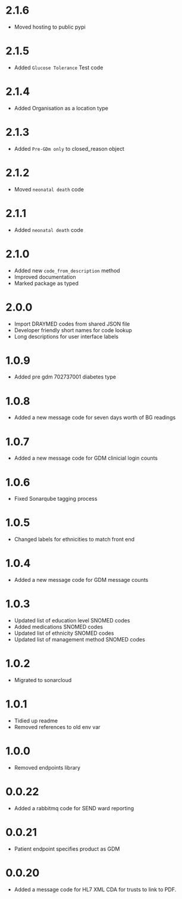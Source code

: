 # 2.1.6
- Moved hosting to public pypi

# 2.1.5
- Added `Glucose Tolerance` Test code

# 2.1.4
- Added Organisation as a location type

# 2.1.3
- Added `Pre-GDm only` to closed_reason object

# 2.1.2
- Moved `neonatal death` code

# 2.1.1
- Added `neonatal death` code

# 2.1.0
- Added new `code_from_description` method
- Improved documentation
- Marked package as typed

# 2.0.0
- Import DRAYMED codes from shared JSON file
- Developer friendly short names for code lookup
- Long descriptions for user interface labels

# 1.0.9
- Added pre gdm 702737001 diabetes type

# 1.0.8
- Added a new message code for seven days worth of BG readings

# 1.0.7
- Added a new message code for GDM clinicial login counts

# 1.0.6
- Fixed Sonarqube tagging process

# 1.0.5
- Changed labels for ethnicities to match front end

# 1.0.4
- Added a new message code for GDM message counts

# 1.0.3
- Updated list of education level SNOMED codes
- Added medications SNOMED codes
- Updated list of ethnicity SNOMED codes
- Updated list of management method SNOMED codes

# 1.0.2
- Migrated to sonarcloud

# 1.0.1
- Tidied up readme
- Removed references to old env var

# 1.0.0
- Removed endpoints library

# 0.0.22
- Added a rabbitmq code for SEND ward reporting

# 0.0.21
- Patient endpoint specifies product as GDM

# 0.0.20
- Added a message code for HL7 XML CDA for trusts to link to PDF.
